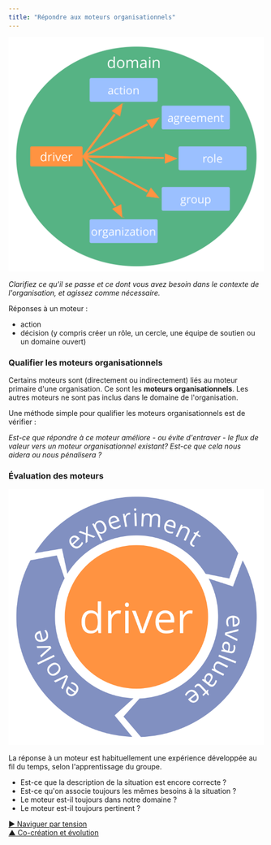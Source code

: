 ```yaml
---
title: "Répondre aux moteurs organisationnels"
---
```



![right,fit](img/driver-domain/driver-response-full.png)

*Clarifiez ce qu'il se passe et ce dont vous avez besoin dans le contexte de l'organisation, et agissez comme nécessaire.*

Réponses à un moteur :

- action
- décision (y compris créer un rôle, un cercle, une équipe de soutien ou un domaine ouvert)


### Qualifier les moteurs organisationnels

Certains moteurs sont (directement ou indirectement) liés au moteur primaire d'une organisation. Ce sont les **moteurs organisationnels**. Les autres moteurs ne sont pas inclus dans le domaine de l'organisation.

Une méthode simple pour qualifier les moteurs organisationnels est de vérifier :

*Est-ce que répondre à ce moteur améliore - ou évite d'entraver - le flux de valeur vers un moteur organisationnel existant? Est-ce que cela nous aidera ou nous pénalisera ?*


### Évaluation des moteurs

![right,fit](img/evolution/kaizen.png)

La réponse à un moteur est habituellement une expérience développée au fil du temps, selon l'apprentissage du groupe.

- Est-ce que la description de la situation est encore correcte ?
- Est-ce qu'on associe toujours les mêmes besoins à la situation ?
- Le moteur est-il toujours dans notre domaine ?
- Le moteur est-il toujours pertinent ?

[&#9654; Naviguer par tension](navigate-via-tension.html)<br/>[&#9650; Co-création et évolution](co-creation-and-evolution.html)

